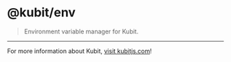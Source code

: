 # @kubit/env

> Environment variable manager for Kubit.

<hr />

For more information about Kubit, [visit kubitjs.com](https://kubitjs.com)!
